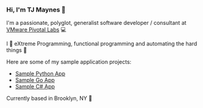 ### Hi, I'm TJ Maynes 👋

I'm a passionate, polyglot, generalist software developer / consultant at [VMware Pivotal Labs](https://tanzu.vmware.com/labs) 💻

I 💖 eXtreme Programming, functional programming and automating the hard things 🚀

Here are some of my sample application projects:
- [Sample Python App](https://github.com/tjmaynes/sample-python-app)
- [Sample Go App](https://github.com/tjmaynes/sample-go-app)
- [Sample C# App](https://github.com/tjmaynes/sample-csharp-app)

Currently based in Brooklyn, NY 🌇
